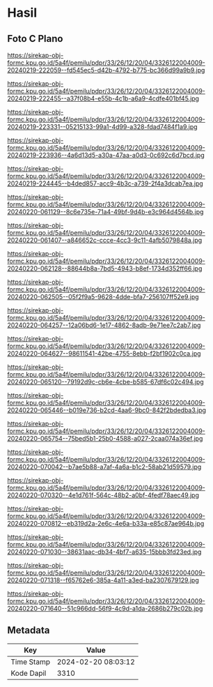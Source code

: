 # Hasil

## Foto C Plano

https://sirekap-obj-formc.kpu.go.id/5a4f/pemilu/pdpr/33/26/12/20/04/3326122004009-20240219-222059--fd545ec5-d42b-4792-b775-bc366d99a9b9.jpg

https://sirekap-obj-formc.kpu.go.id/5a4f/pemilu/pdpr/33/26/12/20/04/3326122004009-20240219-222455--a37f08b4-e55b-4c1b-a6a9-4cdfe401bf45.jpg

https://sirekap-obj-formc.kpu.go.id/5a4f/pemilu/pdpr/33/26/12/20/04/3326122004009-20240219-223331--05215133-99a1-4d99-a328-fdad7484f1a9.jpg

https://sirekap-obj-formc.kpu.go.id/5a4f/pemilu/pdpr/33/26/12/20/04/3326122004009-20240219-223936--4a6d13d5-a30a-47aa-a0d3-0c692c6d7bcd.jpg

https://sirekap-obj-formc.kpu.go.id/5a4f/pemilu/pdpr/33/26/12/20/04/3326122004009-20240219-224445--b4ded857-acc9-4b3c-a739-2f4a3dcab7ea.jpg

https://sirekap-obj-formc.kpu.go.id/5a4f/pemilu/pdpr/33/26/12/20/04/3326122004009-20240220-061129--8c6e735e-71a4-49bf-9d4b-e3c964d4564b.jpg

https://sirekap-obj-formc.kpu.go.id/5a4f/pemilu/pdpr/33/26/12/20/04/3326122004009-20240220-061407--a846652c-ccce-4cc3-9c11-4afb5079848a.jpg

https://sirekap-obj-formc.kpu.go.id/5a4f/pemilu/pdpr/33/26/12/20/04/3326122004009-20240220-062128--88644b8a-7bd5-4943-b8ef-1734d352ff66.jpg

https://sirekap-obj-formc.kpu.go.id/5a4f/pemilu/pdpr/33/26/12/20/04/3326122004009-20240220-062505--05f2f9a5-9628-4dde-bfa7-256107ff52e9.jpg

https://sirekap-obj-formc.kpu.go.id/5a4f/pemilu/pdpr/33/26/12/20/04/3326122004009-20240220-064257--12a06bd6-1e17-4862-8adb-9e71ee7c2ab7.jpg

https://sirekap-obj-formc.kpu.go.id/5a4f/pemilu/pdpr/33/26/12/20/04/3326122004009-20240220-064627--98611541-42be-4755-8ebb-f2bf1902c0ca.jpg

https://sirekap-obj-formc.kpu.go.id/5a4f/pemilu/pdpr/33/26/12/20/04/3326122004009-20240220-065120--79192d9c-cb6e-4cbe-b585-67df6c02c494.jpg

https://sirekap-obj-formc.kpu.go.id/5a4f/pemilu/pdpr/33/26/12/20/04/3326122004009-20240220-065446--b019e736-b2cd-4aa6-9bc0-842f2bdedba3.jpg

https://sirekap-obj-formc.kpu.go.id/5a4f/pemilu/pdpr/33/26/12/20/04/3326122004009-20240220-065754--75bed5b1-25b0-4588-a027-2caa074a36ef.jpg

https://sirekap-obj-formc.kpu.go.id/5a4f/pemilu/pdpr/33/26/12/20/04/3326122004009-20240220-070042--b7ae5b88-a7af-4a6a-b1c2-58ab21d59579.jpg

https://sirekap-obj-formc.kpu.go.id/5a4f/pemilu/pdpr/33/26/12/20/04/3326122004009-20240220-070320--4e1d761f-564c-48b2-a0bf-4fedf78aec49.jpg

https://sirekap-obj-formc.kpu.go.id/5a4f/pemilu/pdpr/33/26/12/20/04/3326122004009-20240220-070812--eb319d2a-2e6c-4e6a-b33a-e85c87ae964b.jpg

https://sirekap-obj-formc.kpu.go.id/5a4f/pemilu/pdpr/33/26/12/20/04/3326122004009-20240220-071030--38631aac-db34-4bf7-a635-15bbb3fd23ed.jpg

https://sirekap-obj-formc.kpu.go.id/5a4f/pemilu/pdpr/33/26/12/20/04/3326122004009-20240220-071318--f65762e6-385a-4a11-a3ed-ba2307679129.jpg

https://sirekap-obj-formc.kpu.go.id/5a4f/pemilu/pdpr/33/26/12/20/04/3326122004009-20240220-071640--51c966dd-56f9-4c9d-a1da-2686b279c02b.jpg


## Metadata

| Key        | Value               |
| ---------- | ------------------- |
| Time Stamp | 2024-02-20 08:03:12 |
| Kode Dapil | 3310                |



